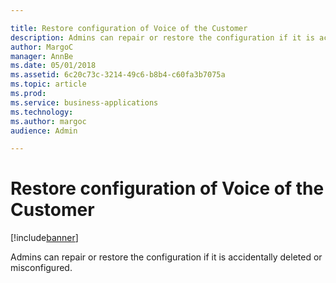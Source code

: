 ```yaml
---

title: Restore configuration of Voice of the Customer
description: Admins can repair or restore the configuration if it is accidentally deleted or misconfigured.
author: MargoC
manager: AnnBe
ms.date: 05/01/2018
ms.assetid: 6c20c73c-3214-49c6-b8b4-c60fa3b7075a
ms.topic: article
ms.prod: 
ms.service: business-applications
ms.technology: 
ms.author: margoc
audience: Admin

---
```

#  Restore configuration of Voice of the Customer




[!include[banner](../../../includes/banner.md)]

Admins can repair or restore the configuration if it is accidentally deleted or
misconfigured.
